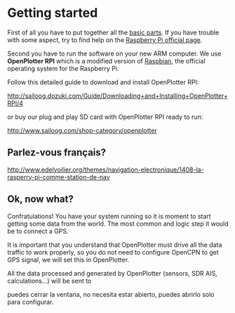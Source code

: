 # Getting started


First of all you have to put together all the [basic parts](required.md). If you have trouble with some aspect, try to find help on the [Raspberry Pi official page](https://www.raspberrypi.org/help/).

Second you have to run the software on your new ARM computer. We use **OpenPlotter RPI** which is a modified version of [Raspbian](https://www.raspbian.org/), the official operating system for the Raspberry Pi.

Follow this detailed guide to download and install OpenPlotter RPI:

http://sailoog.dozuki.com/Guide/Downloading+and+Installing+OpenPlotter+RPI/4

or buy our plug and play SD card with OpenPlotter RPI ready to run:

http://www.sailoog.com/shop-category/openplotter



## Parlez-vous français?
http://www.edelvoilier.org/themes/navigation-electronique/1408-la-rasperry-pi-comme-station-de-nav


## Ok, now what?

Confratulations! You have your system running so it is moment to start getting some data from the world. The most common and logic step it would be to connect a GPS. 

It is important that you understand that OpenPlotter must drive all the data traffic to work properly, so you do not need to configure OpenCPN to get GPS signal, we will set this in OpenPlotter.

All the data processed and generated by OpenPlotter (sensors, SDR AIS, calculations...) will be sent to  




puedes cerrar la ventana, no necesita estar abierto, puedes abrirlo solo para configurar.